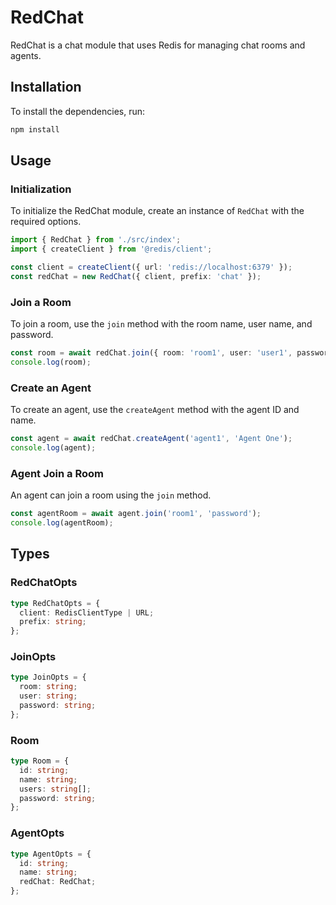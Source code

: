 # RedChat

RedChat is a chat module that uses Redis for managing chat rooms and agents.

## Installation

To install the dependencies, run:
```bash
npm install
```

## Usage

### Initialization

To initialize the RedChat module, create an instance of `RedChat` with the required options.

```typescript
import { RedChat } from './src/index';
import { createClient } from '@redis/client';

const client = createClient({ url: 'redis://localhost:6379' });
const redChat = new RedChat({ client, prefix: 'chat' });
```

### Join a Room

To join a room, use the `join` method with the room name, user name, and password.

```typescript
const room = await redChat.join({ room: 'room1', user: 'user1', password: 'password' });
console.log(room);
```

### Create an Agent

To create an agent, use the `createAgent` method with the agent ID and name.

```typescript
const agent = await redChat.createAgent('agent1', 'Agent One');
console.log(agent);
```

### Agent Join a Room

An agent can join a room using the `join` method.

```typescript
const agentRoom = await agent.join('room1', 'password');
console.log(agentRoom);
```

## Types

### RedChatOpts

```typescript
type RedChatOpts = {
  client: RedisClientType | URL;
  prefix: string;
};
```

### JoinOpts

```typescript
type JoinOpts = {
  room: string;
  user: string;
  password: string;
};
```

### Room

```typescript
type Room = {
  id: string;
  name: string;
  users: string[];
  password: string;
};
```

### AgentOpts

```typescript
type AgentOpts = {
  id: string;
  name: string;
  redChat: RedChat;
};
```

